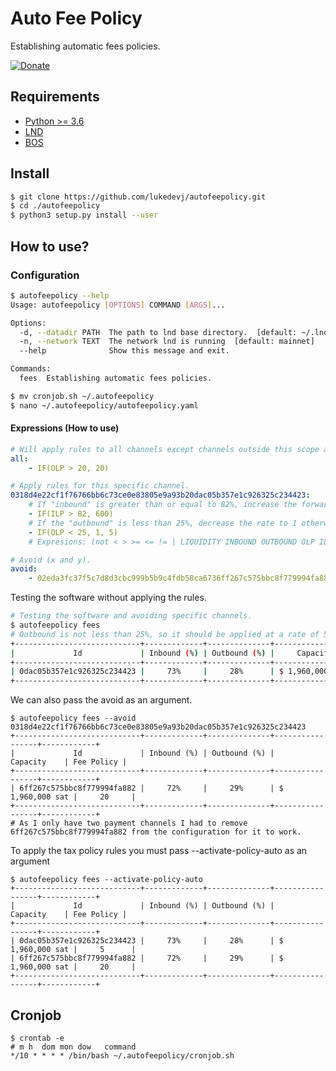 # Auto Fee Policy 

Establishing automatic fees policies.

[![Donate](https://img.shields.io/badge/Donate-Bitcoin-green.svg)](https://coinos.io/lukedevj)

## Requirements

- [Python >= 3.6](https://www.python.org/)
- [LND](https://github.com/LightningNetwork/lnd)
- [BOS](https://github.com/alexbosworth/balanceofsatoshis)

## Install
```bash
$ git clone https://github.com/lukedevj/autofeepolicy.git
$ cd ./autofeepolicy
$ python3 setup.py install --user
```

## How to use?

### Configuration

```bash
$ autofeepolicy --help
Usage: autofeepolicy [OPTIONS] COMMAND [ARGS]...

Options:
  -d, --datadir PATH  The path to lnd base directory.  [default: ~/.lnd]
  -n, --network TEXT  The network lnd is running  [default: mainnet]
  --help              Show this message and exit.

Commands:
  fees  Establishing automatic fees policies.

$ mv cronjob.sh ~/.autofeepolicy
$ nano ~/.autofeepolicy/autofeepolicy.yaml
```

#### Expressions (How to use)

```yaml
# Will apply rules to all channels except channels outside this scope and channels that are in void.
all:
    - IF(OLP > 20, 20)

# Apply rules for this specific channel.
0318d4e22cf1f76766bb6c73ce0e83805e9a93b20dac05b357e1c926325c234423:
    # If "inbound" is greater than or equal to 82%, increase the forward rate to 600.
    - IF(ILP > 82, 600)
    # If the "outbound" is less than 25%, decrease the rate to 1 otherwise increase to 5.
    - IF(OLP < 25, 1, 5)
    # Expresions: (not < > >= <= != | LIQUIDITY INBOUND OUTBOUND OLP ILP)

# Avoid (x and y).
avoid:
    - 02eda3fc37f5c7d8d3cbc999b5b9c4fdb58ca6736ff267c575bbc8f779994fa882
```

Testing the software without applying the rules.

```bash
# Testing the software and avoiding specific channels.
$ autofeepolicy fees
# Outbound is not less than 25%, so it should be applied at a rate of 5.
+----------------------------+-------------+--------------+-----------------+------------+
|             Id             | Inbound (%) | Outbound (%) |     Capacity    | Fee Policy |
+----------------------------+-------------+--------------+-----------------+------------+
| 0dac05b357e1c926325c234423 |     73%     |     28%      | $ 1,960,000 sat |     5      |
+----------------------------+-------------+--------------+-----------------+------------+
```

We can also pass the avoid as an argument.
```
$ autofeepolicy fees --avoid 0318d4e22cf1f76766bb6c73ce0e83805e9a93b20dac05b357e1c926325c234423
+----------------------------+-------------+--------------+-----------------+------------+
|             Id             | Inbound (%) | Outbound (%) |     Capacity    | Fee Policy |
+----------------------------+-------------+--------------+-----------------+------------+
| 6ff267c575bbc8f779994fa882 |     72%     |     29%      | $ 1,960,000 sat |     20     |
+----------------------------+-------------+--------------+-----------------+------------+
# As I only have two payment channels I had to remove 6ff267c575bbc8f779994fa882 from the configuration for it to work.
```
To apply the tax policy rules you must pass --activate-policy-auto as an argument
```
$ autofeepolicy fees --activate-policy-auto
+----------------------------+-------------+--------------+-----------------+------------+
|             Id             | Inbound (%) | Outbound (%) |     Capacity    | Fee Policy |
+----------------------------+-------------+--------------+-----------------+------------+
| 0dac05b357e1c926325c234423 |     73%     |     28%      | $ 1,960,000 sat |     5      |
| 6ff267c575bbc8f779994fa882 |     72%     |     29%      | $ 1,960,000 sat |     20     |
+----------------------------+-------------+--------------+-----------------+------------+
```

## Cronjob
```
$ crontab -e
# m h  dom mon dow   command
*/10 * * * * /bin/bash ~/.autofeepolicy/cronjob.sh
```

